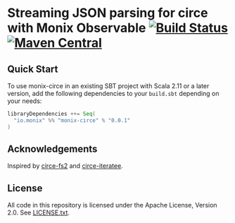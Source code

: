 # Streaming JSON parsing for circe with Monix Observable [![Build Status](https://travis-ci.org/Avasil/monix-circe.svg?branch=master)](https://travis-ci.org/Avasil/monix-circe) [![Maven Central](https://maven-badges.herokuapp.com/maven-central/io.monix/monix-circe_2.12/badge.svg)](https://maven-badges.herokuapp.com/maven-central/io.monix/monix-circe_2.12)

## Quick Start

To use monix-circe in an existing SBT project with Scala 2.11 or a later version, add the following dependencies to your
`build.sbt` depending on your needs:

```scala
libraryDependencies ++= Seq(
  "io.monix" %% "monix-circe" % "0.0.1"
)
```

## Acknowledgements

Inspired by [circe-fs2](https://github.com/circe/circe-fs2) and [circe-iteratee](https://github.com/circe/circe-iteratee).

## License

All code in this repository is licensed under the Apache License,
Version 2.0.  See [LICENSE.txt](./LICENSE).
